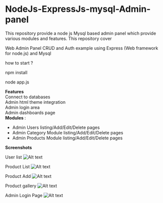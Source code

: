 # NodeJs-ExpressJs-mysql-Admin-panel
This repository provide a node js Mysql based admin panel which provide various modules and features. This repository cover 

Web Admin Panel 
CRUD and Auth example using Express (Web framework for node.js) and Mysql

how to start ?

npm install

node app.js

<b> Features </b> <br>
Connect to databases  <br>
Admin html theme integration<br> 
Admin login area <br>
Admin dashboards page <br>
<b> Modules </b> : 
 - Admin Users listing/Add/Edit/Delete pages<br>
 - Admin Category Module  listing/Add/Edit/Delete pages<br>
 - Admin Products Module  listing/Add/Edit/Delete pages<br>

<b> Screenshots </b>

User list 
![Alt text](https://user-images.githubusercontent.com/39764409/63494059-8c767980-c4da-11e9-95a6-67139b657aa5.png)

Product List 
![Alt text](https://user-images.githubusercontent.com/39764409/63494058-8bdde300-c4da-11e9-8372-1c17868f1ffc.png)

Product Add 
![Alt text](https://user-images.githubusercontent.com/39764409/63494056-8b454c80-c4da-11e9-8d10-1856fdd2f136.png)

Product gallery 
![Alt text](https://user-images.githubusercontent.com/39764409/63494057-8b454c80-c4da-11e9-861d-6fdbd118bb98.png)

Admin Login Page 
![Alt text](https://user-images.githubusercontent.com/39764409/59248236-7711e300-8c3f-11e9-99c2-254559716a0e.png "Optional title")

 
